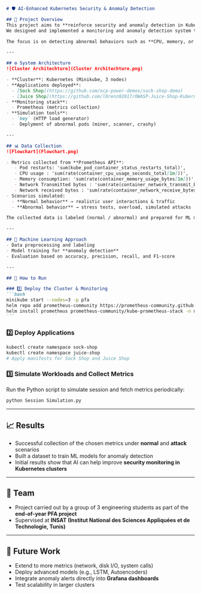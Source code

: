 
````markdown
# 🛡️ AI-Enhanced Kubernetes Security & Anomaly Detection

## 📌 Project Overview
This project aims to **reinforce security and anomaly detection in Kubernetes clusters** using **Artificial Intelligence (AI) and Machine Learning (ML)**.  
We designed and implemented a monitoring and anomaly detection system that leverages **Prometheus**,  and custom Python scripts to collect, analyze, and classify metrics from a Kubernetes cluster.  

The focus is on detecting abnormal behaviors such as **CPU, memory, or network anomalies** caused by simulated attacks, while distinguishing them from normal workloads.

---

## ⚙️ System Architecture
![Cluster Architechture](Cluster Architechture.png)

- **Cluster**: Kubernetes (Minikube, 3 nodes)  
- **Applications deployed**:  
  - [Sock Shop](https://github.com/ocp-power-demos/sock-shop-demo)  
  - [Juice Shop](https://github.com/l0renz02017/OWASP-Juice-Shop-Kubernetes)  
- **Monitoring stack**:  
  - Prometheus (metrics collection)   
- **Simulation tools**:  
  - `hey` (HTTP load generator)  
  -  Deplyment of abnormal pods (miner, scanner, crashy)

---

## 📊 Data Collection
![Flowchart](Flowchart.png)

- Metrics collected from **Prometheus API**:  
   - Pod restarts: 'sum(kube_pod_container_status_restarts_total)',
   - CPU usage : 'sum(rate(container_cpu_usage_seconds_total[1m]))',
   - Memory consumption: 'sum(rate(container_memory_usage_bytes[1m]))',
   - Network Transmitted bytes : 'sum(rate(container_network_transmit_bytes_total[1m]))',
   - Network received bytes : 'sum(rate(container_network_receive_bytes_total[1m]))'  
- Scenarios simulated:  
  - **Normal behavior** → realistic user interactions & traffic  
  - **Abnormal behavior** → stress tests, overload, simulated attacks  

The collected data is labeled (normal / abnormal) and prepared for ML model training.

---

## 🤖 Machine Learning Approach
- Data preprocessing and labeling  
- Model training for **anomaly detection**  
- Evaluation based on accuracy, precision, recall, and F1-score  

---

## 🚀 How to Run

### 1️⃣ Deploy the Cluster & Monitoring
```bash
minikube start --nodes=3 -p pfa
helm repo add prometheus-community https://prometheus-community.github.io/helm-charts
helm install prometheus prometheus-community/kube-prometheus-stack -n monitoring --create-namespace
```
````

### 2️⃣ Deploy Applications

```bash
kubectl create namespace sock-shop
kubectl create namespace juice-shop
# Apply manifests for Sock Shop and Juice Shop
```

### 3️⃣ Simulate Workloads and Collect Metrics

Run the Python script to simulate session and fetch metrics periodically:

```bash
python Session Simulation.py
```

---

## 📈 Results

* Successful collection of the chosen metrics under **normal** and **attack** scenarios
* Built a dataset to train ML models for anomaly detection
* Initial results show that AI can help improve **security monitoring in Kubernetes clusters**

---

## 👥 Team

* Project carried out by a group of 3 engineering students as part of the **end-of-year PFA project**
* Supervised at **INSAT (Institut National des Sciences Appliquées et de Technologie, Tunis)**

---

## 🔮 Future Work

* Extend to more metrics (network, disk I/O, system calls)
* Deploy advanced models (e.g., LSTM, Autoencoders)
* Integrate anomaly alerts directly into **Grafana dashboards**
* Test scalability in larger clusters

